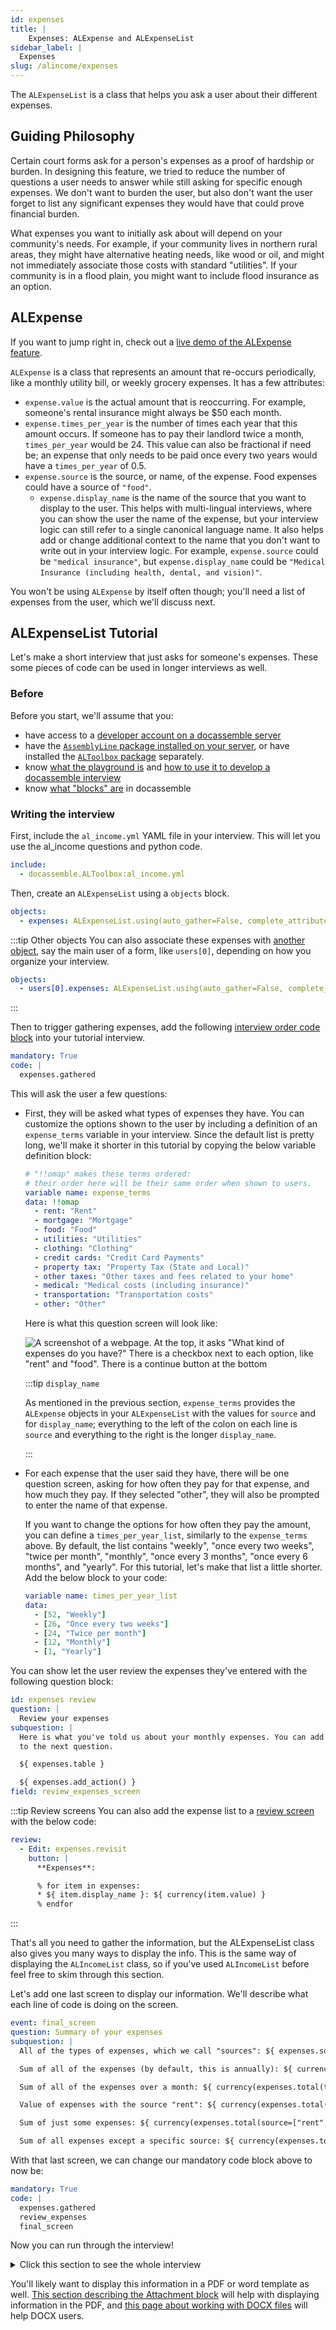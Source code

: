 ```yaml
---
id: expenses
title: |
    Expenses: ALExpense and ALExpenseList
sidebar_label: |
  Expenses
slug: /alincome/expenses
---
```


The `ALExpenseList` is a class that helps you ask a user about their different expenses.

## Guiding Philosophy

Certain court forms ask for a person's expenses as a proof of hardship or burden.
In designing this feature, we tried to reduce the number of questions a user needs
to answer while still asking for specific enough expenses. We don't want to burden the user, but also
don't want the user forget to list any significant expenses they would have
that could prove financial burden.

What expenses you want to initially ask about will depend on your community's needs.
For example, if your community lives in northern rural areas, they might have alternative
heating needs, like wood or oil, and might not immediately associate those costs with
standard "utilities". If your community is in a flood plain, you might want to include flood
insurance as an option.

## ALExpense

If you want to jump right in, check out a [live demo of the ALExpense feature](https://apps-test.suffolklitlab.org/start/ALToolbox/al_income_demo?use_feature=ALExpense).


`ALExpense` is a class that represents an amount that re-occurs periodically, like a monthly
utility bill, or weekly grocery expenses. It has a few attributes:

* `expense.value` is the actual amount that is reoccurring. For example, someone's rental insurance
  might always be $50 each month.
* `expense.times_per_year` is the number of times each year that this amount occurs. If someone has to pay their landlord twice a month, `times_per_year` would be 24. This value can also be fractional if need be; an expense that only needs to be paid once every two years would have a `times_per_year` of 0.5.
* `expense.source` is the source, or name, of the expense. Food expenses could have a source of `"food"`.
  * `expense.display_name` is the name of the source that you want to display to the user. This helps with multi-lingual interviews, where you can show the user the name of the expense, but your interview logic can still refer to a single canonical language name. It also helps add or change additional context to the name that you don't want to write out in your interview logic. For example, `expense.source` could be `"medical insurance"`, but `expense.display_name` could be `"Medical Insurance (including health, dental, and vision)"`.

You won't be using `ALExpense` by itself often though; you'll need a list of expenses from the user, which we'll discuss next.


## ALExpenseList Tutorial

Let's make a short interview that just asks for someone's expenses. These some pieces
of code can be used in longer interviews as well.

### Before

Before you start, we'll assume that you:

* have access to a [developer account on a docassemble server](https://suffolklitlab.org/legal-tech-class/docs/classes/assembly-line/2020-assembly-line-assignment-1#before-you-get-started)
* have the [`AssemblyLine` package installed on your server](https://assemblyline.suffolklitlab.org/docs/installation#run-the-installation-script), or have installed the [`ALToolbox` package](https://github.com/SuffolkLITLab/docassemble-ALToolbox) separately.
* know [what the playground is](https://suffolklitlab.org/legal-tech-class/docs/classes/docacon-2020/hello-world#introduction-to-the-docassemble-playground) and [how to use it to develop a docassemble interview](https://suffolklitlab.org/legal-tech-class/docs/classes/docacon-2020/hello-world#hello-world)
* know [what "blocks" are](https://suffolklitlab.org/legal-tech-class/docs/yaml#documents) in docassemble

### Writing the interview

First, include the `al_income.yml` YAML file in your interview. This will
let you use the al_income questions and python code.

```yml
include:
  - docassemble.ALToolbox:al_income.yml
```

Then, create an `ALExpenseList` using a `objects` block.

```yml
objects:
  - expenses: ALExpenseList.using(auto_gather=False, complete_attribute="exists")
```

:::tip Other objects
You can also associate these expenses with [another object](https://docassemble.org/docs/objects.html#how), say the main user of a form, like `users[0]`, depending on how you organize your interview.

```yml
objects:
  - users[0].expenses: ALExpenseList.using(auto_gather=False, complete_attribute="exists")
```

:::

Then to trigger gathering expenses, add the following [interview order code block](https://suffolklitlab.org/legal-tech-class/docs/practical-guide-docassemble/controlling-interview-order#the-interview-order-block) into your tutorial interview.

```yml
mandatory: True
code: |
  expenses.gathered
```

This will ask the user a few questions:

* First, they will be asked what types of expenses they have. You can customize the options shown to the user by including
  a definition of an `expense_terms` variable in your interview. Since the default list is pretty long, we'll make it
  shorter in this tutorial by copying the below variable definition block:

  ```yml
  # "!!omap" makes these terms ordered: 
  # their order here will be their same order when shown to users.
  variable name: expense_terms
  data: !!omap
    - rent: "Rent"
    - mortgage: "Mortgage"
    - food: "Food"
    - utilities: "Utilities"
    - clothing: "Clothing"
    - credit cards: "Credit Card Payments"
    - property tax: "Property Tax (State and Local)"
    - other taxes: "Other taxes and fees related to your home"
    - medical: "Medical costs (including insurance)"
    - transportation: "Transportation costs"
    - other: "Other"
  ```

  Here is what this question screen will look like:

  ![A screenshot of a webpage. At the top, it asks "What kind of expenses do you have?" There is a checkbox next to each option, like "rent" and "food". There is a continue button at the bottom](../assets/alincome_expenses_checkboxes.jpg)

  :::tip `display_name`

  As mentioned in the previous section, `expense_terms` provides the `ALExpense` objects in your `ALExpenseList` with the values for `source` and for `display_name`; everything to the left of the colon on each line is `source` and everything to the right is the longer `display_name`.

  :::

* For each expense that the user said they have, there will be one question screen,
  asking for how often they pay for that expense, and how much they pay. If they selected "other", they will also
  be prompted to enter the name of that expense.

  If you want to change the options for how often they pay the amount, you can define a `times_per_year_list`,
  similarly to the `expense_terms` above. By default, the list contains "weekly", "once every two weeks", "twice per month",
  "monthly", "once every 3 months", "once every 6 months", and "yearly". For this tutorial, let's make that list a little shorter.
  Add the below block to your code:

  ```yml
  variable name: times_per_year_list
  data:
    - [52, "Weekly"]
    - [26, "Once every two weeks"]
    - [24, "Twice per month"]
    - [12, "Monthly"]
    - [1, "Yearly"]
  ```

You can show let the user review the expenses they've entered
with the following question block:

```yml
id: expenses review
question: |
  Review your expenses
subquestion: |
  Here is what you've told us about your monthly expenses. You can add more or continue
  to the next question.

  ${ expenses.table }

  ${ expenses.add_action() }
field: review_expenses_screen
```

:::tip Review screens
You can also add the expense list to a [review screen](https://docassemble.org/docs/fields.html#review) with the below code:

```yml
review:
  - Edit: expenses.revisit
    button: |
      **Expenses**:

      % for item in expenses:
      * ${ item.display_name }: ${ currency(item.value) }
      % endfor
```

:::

That's all you need to gather the information, but the ALExpenseList class also
gives you many ways to display the info. This is the same way of displaying the `ALIncomeList` class, so if you've used `ALIncomeList` before feel free to skim through this section.

Let's add one last screen to display our information. We'll
describe what each line of code is doing on the screen.

```yml
event: final_screen
question: Summary of your expenses
subquestion: |
  All of the types of expenses, which we call "sources": ${ expenses.sources() }

  Sum of all of the expenses (by default, this is annually): ${ currency(expenses.total()) }

  Sum of all of the expenses over a month: ${ currency(expenses.total(times_per_year=12)) }

  Value of expenses with the source "rent": ${ currency(expenses.total(source="rent")) }

  Sum of just some expenses: ${ currency(expenses.total(source=["rent", "food", "mortgage"])) }

  Sum of all expenses except a specific source: ${ currency(expenses.total(exclude_source="food")) }
```

With that last screen, we can change our mandatory code block above to now be:

```yml
mandatory: True
code: |
  expenses.gathered
  review_expenses
  final_screen
```

Now you can run through the interview!

<details>
<summary>Click this section to see the whole interview</summary>

```yml
include:
  - docassemble.ALToolbox:al_income.yml
---
objects:
  - expenses: ALExpenseList.using(auto_gather=False, complete_attribute="exists")
---
variable name: expense_terms
data: !!omap
  - rent: "Rent"
  - mortgage: "Mortgage"
  - food: "Food"
  - utilities: "Utilities"
  - clothing: "Clothing"
  - credit cards: "Credit Card Payments"
  - property tax: "Property Tax (State and Local)"
  - other taxes: "Other taxes and fees related to your home"
  - medical: "Medical costs (including insurance)"
  - transportation: "Transportation costs"
  - other: "Other"
---
mandatory: True
code: |
  expenses.gathered
  review_expenses
  final_screen
---
id: expenses review
question: |
  Review your expenses
subquestion: |
  Here is what you've told us about your monthly expenses. You can add more or continue
  to the next question.

  ${ expenses.table }

  ${ expenses.add_action() }
field: review_expenses
---
event: final_screen
question: Last screen!
subquestion: |
  All of the types of expenses, which we call "sources": ${ expenses.sources() }

  Get the sum of all of the expenses (by default, this is annually): ${ currency(expenses.total()) }

  Get the sum of all of the expenses over a month: ${ currency(expenses.total(times_per_year=12)) }

  Get just the value of one expense: ${ currency(expenses.total(source="rent")) }

  Get the sum of all of the expenses, of just some sources: ${ currency(expenses.total(source = ["rent", "food", "mortgage"])) }

  Get the sum of all of the expenses, of everything but a specific source: ${ currency(expenses.total(exclude_source="food")) }
```

</details>


You'll likely want to display this information in a PDF or word template as well. [This section describing the Attachment block](https://assemblyline.suffolklitlab.org/docs/generated_yaml#attachment-block) will help with displaying information in the PDF, and [this page about working with DOCX files](https://assemblyline.suffolklitlab.org/docs/docx) will help DOCX users.
